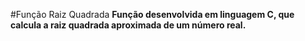 #Função Raiz Quadrada
<b>Função desenvolvida em linguagem C, que calcula a raiz quadrada aproximada de um número real.<b>
